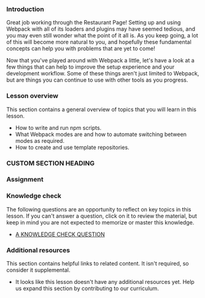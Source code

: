 ### Introduction

Great job working through the Restaurant Page! Setting up and using Webpack with all of its loaders and plugins may have seemed tedious, and you may even still wonder what the point of it all is. As you keep going, a lot of this will become more natural to you, and hopefully these fundamental concepts can help you with problems that are yet to come!

Now that you've played around with Webpack a little, let's have a look at a few things that can help to improve the setup experience and your development workflow. Some of these things aren't just limited to Webpack, but are things you can continue to use with other tools as you progress.

### Lesson overview

This section contains a general overview of topics that you will learn in this lesson.

- How to write and run npm scripts.
- What Webpack modes are and how to automate switching between modes as required.
- How to create and use template repositories.

### CUSTOM SECTION HEADING

### Assignment

<div class="lesson-content__panel" markdown="1">

</div>

### Knowledge check

The following questions are an opportunity to reflect on key topics in this lesson. If you can't answer a question, click on it to review the material, but keep in mind you are not expected to memorize or master this knowledge.

- [A KNOWLEDGE CHECK QUESTION](A-KNOWLEDGE-CHECK-URL)

### Additional resources

This section contains helpful links to related content. It isn't required, so consider it supplemental.

- It looks like this lesson doesn't have any additional resources yet. Help us expand this section by contributing to our curriculum.
